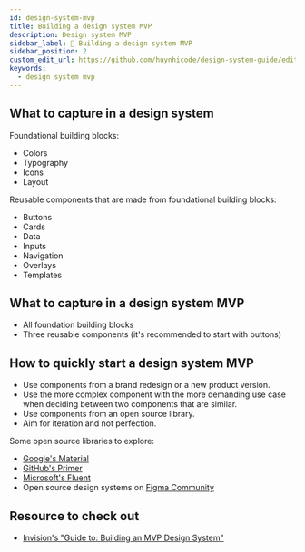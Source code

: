 ```yaml
---
id: design-system-mvp
title: Building a design system MVP
description: Design system MVP
sidebar_label: 💪 Building a design system MVP
sidebar_position: 2
custom_edit_url: https://github.com/huynhicode/design-system-guide/edit/main/docs/design-system-guide/building-a-design-system-mvp.md
keywords:
  - design system mvp
---
```


## What to capture in a design system

Foundational building blocks:

- Colors
- Typography
- Icons
- Layout

Reusable components that are made from foundational building blocks:

- Buttons
- Cards
- Data
- Inputs
- Navigation
- Overlays
- Templates

## What to capture in a design system MVP

- All foundation building blocks
- Three reusable components (it's recommended to start with buttons)

## How to quickly start a design system MVP

- Use components from a brand redesign or a new product version.
- Use the more complex component with the more demanding use case when deciding between two components that are similar.
- Use components from an open source library.
- Aim for iteration and not perfection.

Some open source libraries to explore:
  - [Google's Material](https://material.io/design)
  - [GitHub's Primer](https://primer.style/)
  - [Microsoft's Fluent](https://www.microsoft.com/design/fluent/#/)
  - Open source design systems on [Figma Community](https://www.designsystems.com/open-design-systems/)

## Resource to check out

- [Invision's "Guide to: Building an MVP Design System"](https://static1.squarespace.com/static/55da5503e4b0dfd79804caf2/t/600ee35d935eb04262be1b67/1611588449848/Design+System+Guide+-+MVP+Design+System.pdf)
